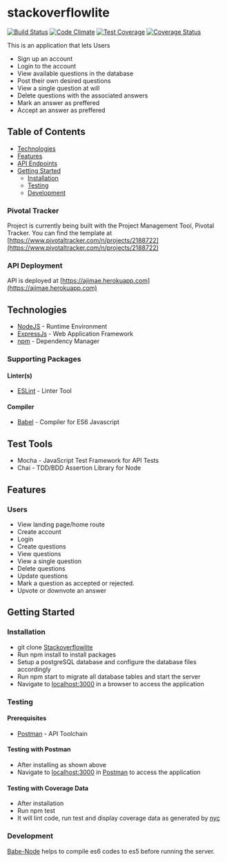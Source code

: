 # stackoverflowlite

[![Build Status](https://travis-ci.org/ajimae/stackoverflowlite.svg?branch=development)](https://travis-ci.org/ajimae/stackoverflowlite) [![Code Climate](https://codeclimate.com/github/codeclimate/codeclimate/badges/gpa.svg)](https://codeclimate.com/github/ajimae/stackoverflowlite) [![Test Coverage](https://api.codeclimate.com/v1/badges/e55c8db62854e13a8a96/test_coverage)](https://codeclimate.com/github/ajimae/stackoverflowlite/test_coverage) [![Coverage 
Status](https://coveralls.io/repos/github/ajimae/stackoverflowlite/badge.svg?branch=development)](https://coveralls.io/github/ajimae/stackoverflowlite?branch=master)

 
This is an application that lets Users 

- Sign up an account
- Login to the account
- View available questions in the database
- Post their own desired questions
- View a single question at will
- Delete questions with the associated answers
- Mark an answer as preffered
- Accept an answer as preffered


## Table of Contents

* [Technologies](#technologies)
 * [Features](#features)
 * [API Endpoints](#api-endpoints)
 * [Getting Started](#getting-started)
    * [Installation](#installation)
    * [Testing](#testing)
    * [Development](#development)
    
### Pivotal Tracker
Project is currently being built with the Project Management Tool, Pivotal Tracker.
You can find the template at [https://www.pivotaltracker.com/n/projects/2188722](https://www.pivotaltracker.com/n/projects/2188722)

### API Deployment
API is deployed at [https://ajimae.herokuapp.com](https://ajimae.herokuapp.com)

## Technologies

* [NodeJS](https://nodejs.org/) - Runtime Environment
* [ExpressJs](https://expressjs.com/) - Web Application Framework
* [npm](https://www.npm.com/) - Dependency Manager


### Supporting Packages

#### Linter(s)

* [ESLint](https://eslint.org/) - Linter Tool

#### Compiler

* [Babel](https://babel.io/) - Compiler for ES6 Javascript

## Test Tools
* Mocha - JavaScript Test Framework for API Tests
* Chai - TDD/BDD Assertion Library for Node


## Features
 
### Users
* View landing page/home route
* Create account
* Login
* Create questions
* View questions
* View a single question
* Delete questions
* Update questions
* Mark a question as accepted or rejected.
* Upvote or downvote an answer


## Getting Started

### Installation

* git clone [Stackoverflowlite](https://github.com/ajimae/stackoverflowlite.git)
* Run npm install to install packages
* Setup a postgreSQL database and configure the database files accordingly
* Run npm start to migrate all database tables and start the server
* Navigate to [localhost:3000](http://localhost:3000/) in a browser to access the
  application


### Testing

#### Prerequisites

* [Postman](https://getpostman.com/) - API Toolchain

#### Testing with Postman

* After installing as shown above
* Navigate to [localhost:3000](http://localhost:3000/) in
  [Postman](https://getpostman.com/) to access the application

#### Testing with Coverage Data

* After installation
* Run npm test
* It will lint code, run test and display coverage data as generated by
  [nyc](https://github.com/nyc)

### Development
[Babe-Node](https://babeljs.io) helps to compile es6 codes to es5 before running the server. 

